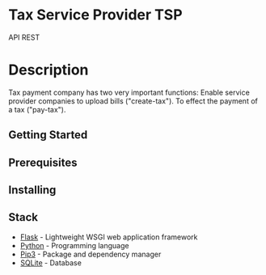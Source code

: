 # Tax Service Provider  TSP
API REST 

# Description
Tax payment company has two very important functions:
Enable service provider companies to upload bills ("create-tax"). To effect the payment of a tax ("pay-tax").

## Getting Started

## Prerequisites

## Installing

## Stack
* [Flask](https://flask.palletsprojects.com/en/1.1.x/quickstart/) - Lightweight WSGI web application framework
* [Python](https://www.python.org/) - Programming language
* [Pip3](https://pip.pypa.io/en/stable/) - Package and dependency manager
* [SQLite](https://www.sqlite.org) - Database